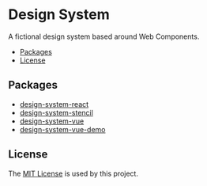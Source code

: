 # Design System

A fictional design system based around Web Components.

-   [Packages](#packages)
-   [License](#license)

## Packages

-   [design-system-react](./package/design-system-react)
-   [design-system-stencil](./package/design-system-stencil)
-   [design-system-vue](./package/design-system-vue)
-   [design-system-vue-demo](./package/design-system-vue-demo)

## License

The [MIT License](./LICENSE.md) is used by this project.

